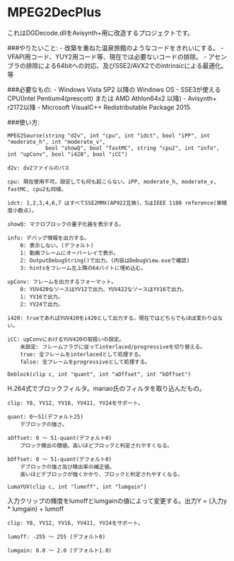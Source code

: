 # MPEG2DecPlus
これはDGDecode.dllをAvisynth+用に改造するプロジェクトです。

###やりたいこと:
    - 改築を重ねた温泉旅館のようなコードをきれいにする。
    - VFAPI用コード、YUY2用コード等、現在では必要ないコードの排除。
    - アセンブラの排除による64bitへの対応、及びSSE2/AVX2でのintrinsicによる最適化。等

###必要なもの:
    - Windows Vista SP2 以降の Windows OS
    - SSE3が使えるCPU(Intel Pentium4(prescott) または AMD Athlon64x2 以降)
    - Avisynth+ r2172以降
    - Microsoft VisualC++ Redistributable Package 2015.

 ###使い方:
 ```
 MPEG2Source(string "d2v", int "cpu", int "idct", bool "iPP", int "moderate_h", int "moderate_v",
             bool "showQ", bool "fastMC", string "cpu2", int "info", int "upConv", bool "i420", bool "iCC")
 ```
    d2v: dv2ファイルのパス

    cpu: 現在使用不可。設定しても何も起こらない。iPP, moderate_h, moderate_v, fastMC, cpu2も同様。

    idct: 1,2,3,4,6,7 はすべてSSE2MMX(AP922互換)、5はIEEE 1180 reference(単精度小数点)。

    showQ: マクロブロックの量子化器を表示する。

    info: デバッグ情報を出力する。
        0: 表示しない。(デフォルト)
        1: 動画フレームにオーバーレイで表示。
        2: OutputDebugString()で出力。(内容はDebugView.exeで確認)
        3: hintsをフレーム左上隅の64バイトに埋め込む。

    upConv: フレームを出力するフォーマット。
        0: YUV420なソースはYV12で出力、YUV422なソースはYV16で出力。
        1: YV16で出力。
        2: YV24で出力。

    i420: trueであればYUV420をi420として出力する。現在ではどちらでもほぼ変わりはない。

    iCC: upConvにおけるYUV420の取扱いの設定。
        未設定: フレームフラグに従ってinterlaced/progressiveを切り替える。
        true: 全フレームをinterlacedとして処理する。
        false: 全フレームをprogressiveとして処理する。

```
Deblock(clip c, int "quant", int "aOffset", int "bOffset")
```
H.264式でブロックフィルタ。manao氏のフィルタを取り込んだもの。

    clip: Y8, YV12, YV16, YV411, YV24をサポート。

    quant: 0～51(デフォルト25)
        デブロックの強さ。

    aOffset: 0 ～ 51-quant(デフォルト0)
        ブロック検出の閾値。高いほどブロックと判定されやすくなる。

    bOffset: 0 ～ 51-quant(デフォルト0)
        デブロックの強さ及び検出率の補正値。
        高いほどデブロックが強くかかり、ブロックと判定されやすくなる。

```
LumaYUV(clip c, int "lumoff", int "lumgain")
```
入力クリップの輝度をlumoffとlumgainの値によって変更する。出力Y = (入力y * lumgain) + lumoff

    clip: Y8, YV12, YV16, YV411, YV24をサポート。

    lumoff: -255 ～ 255 (デフォルト0)

    lumgain: 0.0 ～ 2.0 (デフォルト1.0)




